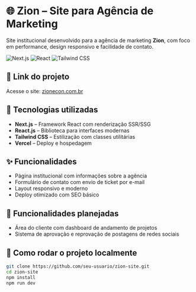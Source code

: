 # 🌐 Zion – Site para Agência de Marketing

Site institucional desenvolvido para a agência de marketing **Zion**, com foco em performance, design responsivo e facilidade de contato.

![Next.js](https://img.shields.io/badge/Next.js-000?logo=nextdotjs&logoColor=white)
![React](https://img.shields.io/badge/React-20232A?logo=react&logoColor=61DAFB)
![Tailwind CSS](https://img.shields.io/badge/Tailwind_CSS-38B2AC?logo=tailwind-css&logoColor=white)

## 🔗 Link do projeto

Acesse o site: [zionecon.com.br](https://www.zionecon.com.br)

## 🚀 Tecnologias utilizadas

- **Next.js** – Framework React com renderização SSR/SSG
- **React.js** – Biblioteca para interfaces modernas
- **Tailwind CSS** – Estilização com classes utilitárias
- **Vercel** – Deploy e hospedagem

## ✨ Funcionalidades

- Página institucional com informações sobre a agência
- Formulário de contato com envio de ticket por e-mail
- Layout responsivo e moderno
- Deploy otimizado com SEO básico

## 📌 Funcionalidades planejadas

- Área do cliente com dashboard de andamento de projetos
- Sistema de aprovação e reprovação de postagens de redes sociais

## 📁 Como rodar o projeto localmente

```bash
git clone https://github.com/seu-usuario/zion-site.git
cd zion-site
npm install
npm run dev
